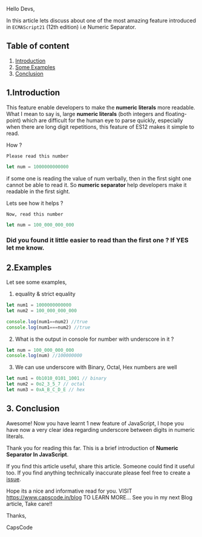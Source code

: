 Hello Devs,

In this article lets discuss about one of the most amazing feature introduced in `ECMAScript21` (12th edition) i.e Numeric Separator. 


## Table of content

1. [Introduction](#introduction)
2. [Some Examples](#examples)
3. [Conclusion](#conclusion)


## 1.Introduction <a name="introduction"></a>
This feature enable developers to make the **numeric literals** more readable.
What I mean to say is, large **numeric literals** (both integers and floating-point) which are difficult for the human eye to parse quickly, especially when there are long digit repetitions, this feature of ES12 makes it simple to read.

How ?

`Please read this number`
```js
let num = 1000000000000
```
if some one is reading the value of num verbally, then in the first sight one cannot be able to read it. So **numeric separator** help developers make it readable in the first sight.

Lets see how it helps ?

`Now, read this number`
```js
let num = 100_000_000_000 
```

### **Did you found it little easier to read than the first one ? If YES let me know.**




## 2.Examples <a name="examples"></a>
Let see some examples,
1. equality & strict equality

```js
let num1 = 1000000000000 
let num2 = 100_000_000_000

console.log(num1==num2) //true
console.log(num1===num2) //true
```


2. What is the output in console for number with underscore in it ?

```js
let num = 100_000_000_000
console.log(num) //100000000
```

3. We can use underscore with Binary, Octal, Hex numbers are well

```js
let num1 = 0b1010_0101_1001 // binary
let num2 = 0o2_3_5_7 // octal
let num3 = 0xA_B_C_D_E // hex
```



## 3. Conclusion <a name="conclusion"></a>

Awesome! Now you have learnt 1 new feature of JavaScript, I hope you have now a very clear idea regarding underscore between digits in numeric literals.

Thank you for reading this far. This is a brief introduction of **Numeric Separator In JavaScript**.

If you find this article useful, share this article. Someone could find it useful too. If you find anything technically inaccurate please feel free to create a [issue](https://github.com/CapsCode-Website/blogfiles/issues).

Hope its a nice and informative read for you.
VISIT https://www.capscode.in/blog TO LEARN MORE...
See you in my next Blog article, Take care!!

Thanks,

CapsCode